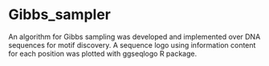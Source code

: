 # Gibbs_sampler

An algorithm for Gibbs sampling was developed and implemented over DNA sequences for motif discovery.
A sequence logo using information content for each position was plotted with ggseqlogo R package.
